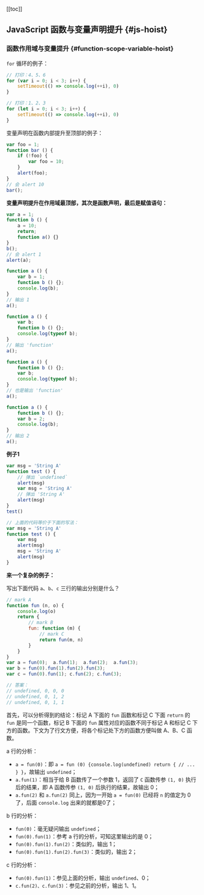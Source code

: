 [[toc]]

## JavaScript 函数与变量声明提升 {#js-hoist}

### 函数作用域与变量提升 {#function-scope-variable-hoist}

`for` 循环的例子：

```javascript
// 打印：4、5、6
for (var i = 0; i < 3; i++) {
    setTimeout(() => console.log(++i), 0)
}

// 打印：1、2、3
for (let i = 0; i < 3; i++) {
    setTimeout(() => console.log(++i), 0)
}
```

变量声明在函数内部提升至顶部的例子：

```javascript
var foo = 1;
function bar () {
    if (!foo) {
        var foo = 10;
    }
    alert(foo);
}
// 会 alert 10
bar();
```

**变量声明提升在作用域最顶部，其次是函数声明，最后是赋值语句：**

```javascript
var a = 1;
function b () {
    a = 10;
    return;
    function a() {}
}
b();
// 会 alert 1
alert(a);
```

```javascript
function a () {
    var b = 1;
    function b () {};
    console.log(b);
}
// 输出 1
a();
```

```javascript
function a () {
    var b;
    function b () {};
    console.log(typeof b);
}
// 输出 'function'
a();
```

```javascript
function a () {
    function b () {};
    var b;
    console.log(typeof b);
}
// 也是输出 'function'
a();
```

```javascript
function a () {
    function b () {};
    var b = 2;
    console.log(b);
}
// 输出 2
a();
```

**例子1**

```javascript
var msg = 'String A'
function test () {
    // 弹出 `undefined`
    alert(msg)
    var msg = 'String A'
    // 弹出 'String A'
    alert(msg)
}
test()

// 上面的代码等价于下面的写法：
var msg = 'String A'
function test () {
    var msg
    alert(msg)
    msg = 'String A'
    alert(msg)
}
```

**来一个复杂的例子：**

写出下面代码 `a`、`b`、`c` 三行的输出分别是什么？

```javascript
// mark A
function fun (n, o) {
    console.log(o)
    return {
        // mark B
        fun: function (m) {
            // mark C
            return fun(m, n)
        }
    }
}
var a = fun(0);  a.fun(1);  a.fun(2);  a.fun(3);
var b = fun(0).fun(1).fun(2).fun(3);
var c = fun(0).fun(1); c.fun(2); c.fun(3);

// 答案：
// undefined, 0, 0, 0
// undefined, 0, 1, 2
// undefined, 0, 1, 1
```

首先，可以分析得到的结论：标记 A 下面的 `fun` 函数和标记 C 下面 `return` 的 `fun` 是同一个函数，标记 B 下面的 `fun` 属性对应的函数不同于标记 A 和标记 C 下方的函数。下文为了行文方便，将各个标记处下方的函数方便叫做 A、B、C 函数。

a 行的分析：
- `a = fun(0)`：即 `a = fun (0) {console.log(undefined) return { // ... } }`，故输出 `undefined`；
- `a.fun(1)`：相当于给 B 函数传了一个参数 1，返回了 `C` 函数传参 `(1, 0)` 执行后的结果，即 A 函数传参 `(1, 0)` 后执行的结果，故输出 0；
- `a.fun(2)` 和 `a.fun(2)` 同上，因为一开始 `a = fun(0)` 已经将 `n` 的值定为 0 了，后面 `console.log` 出来的就都是0了；

b 行的分析：
- `fun(0)`：毫无疑问输出 `undefined`；
- `fun(0).fun(1)`：参考 a 行的分析，可知这里输出的是 0；
- `fun(0).fun(1).fun(2)`：类似的，输出 1；
- `fun(0).fun(1).fun(2).fun(3)`：类似的，输出 2；

c 行的分析：
- `fun(0).fun(1)`：参见上面的分析，输出 `undefined`、0；
- `c.fun(2)、c.fun(3)`：参见之前的分析，输出 1、1。
